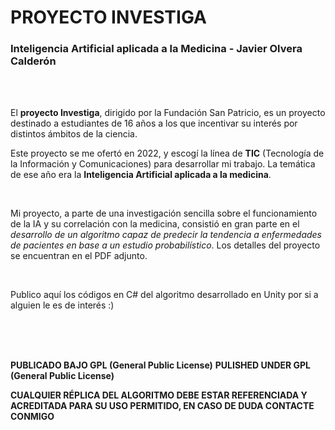 # PROYECTO INVESTIGA
### Inteligencia Artificial aplicada a la Medicina - Javier Olvera Calderón

<br>
<br>

El **proyecto Investiga**, dirigido por la Fundación San Patricio, es un proyecto destinado a estudiantes de 16 años a los que incentivar su interés por distintos ámbitos de la ciencia.

Este proyecto se me ofertó en 2022, y escogí la línea de **TIC** (Tecnología de la Información y Comunicaciones) para desarrollar mi trabajo. La temática de ese año era la **Inteligencia Artificial aplicada a la medicina**.

 <br>

Mi proyecto, a parte de una investigación sencilla sobre el funcionamiento de la IA y su correlación con la medicina, consistió en gran parte en el *desarrollo de un algoritmo capaz de predecir la tendencia a enfermedades de pacientes en base a un estudio probabilístico*. Los detalles del proyecto se encuentran en el PDF adjunto.

 <br>

Publico aquí los códigos en C# del algoritmo desarrollado en Unity por si a alguien le es de interés :)

 <br>
 <br>
 <br>

 **PUBLICADO BAJO GPL (General Public License)**
 **PULISHED UNDER GPL (General Public License)**

**CUALQUIER RÉPLICA DEL ALGORITMO DEBE ESTAR REFERENCIADA Y ACREDITADA PARA SU USO PERMITIDO, EN CASO DE DUDA CONTACTE CONMIGO**
